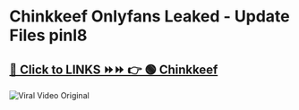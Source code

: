 
 # Chinkkeef Onlyfans Leaked - Update Files pinl8

## <h2><a href="https://clipsfans.com/Chinkkeef&ref=git">🔗 Click to LINKS ⏩⏩ 👉 🟢 Chinkkeef </a></h2>

<a href="https://clipsfans.com/Chinkkeef&ref=git" rel="nofollow" data-target="animated-image.originalLink"><img src="https://i.ibb.co.com/xMMVF88/686577567.gif" alt="Viral Video Original" style="max-width: 100%; display: inline-block;" data-target="animated-image.originalImage"></a>

